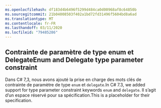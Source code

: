 ```yaml
---
ms.openlocfilehash: df183d4b6496f5299d484ca0d00968af8c64850b
ms.sourcegitcommit: 21b04008503f402a1bd72fd31496f5604bd8a6ad
ms.translationtype: MT
ms.contentlocale: fr-FR
ms.lasthandoff: 03/11/2020
ms.locfileid: "79485286"
---
```

## <a name="enum-and-delegate-type-parameter-constraint"></a><span data-ttu-id="88e9d-101">Contrainte de paramètre de type enum et Delegate</span><span class="sxs-lookup"><span data-stu-id="88e9d-101">Enum and Delegate type parameter constraint</span></span>

<span data-ttu-id="88e9d-102">Dans C# 7,3, nous avons ajouté la prise en charge des mots clés de contrainte de paramètre de type `enum` et `delegate`.</span><span class="sxs-lookup"><span data-stu-id="88e9d-102">In C# 7.3, we added support for type parameter constraint keywords `enum` and `delegate`.</span></span>  <span data-ttu-id="88e9d-103">Il s’agit d’un espace réservé pour sa spécification.</span><span class="sxs-lookup"><span data-stu-id="88e9d-103">This is a placeholder for their specification.</span></span>

